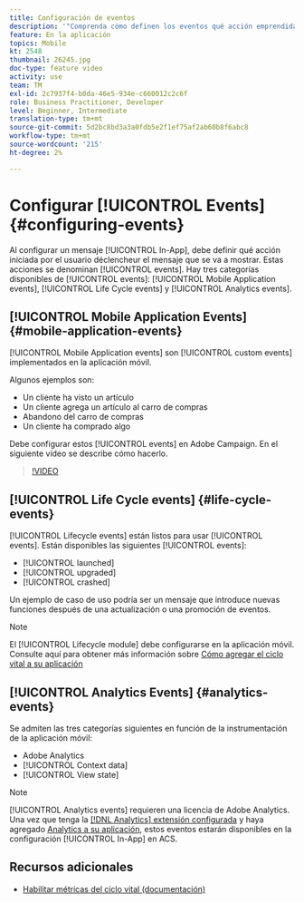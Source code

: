 ```yaml
---
title: Configuración de eventos
description: '"Comprenda cómo definen los eventos qué acción emprendida por el usuario déclencheur que se muestre un mensaje en la aplicación. ”'
feature: En la aplicación
topics: Mobile
kt: 2548
thumbnail: 26245.jpg
doc-type: feature video
activity: use
team: TM
exl-id: 2c7937f4-b0da-46e5-934e-c660012c2c6f
role: Business Practitioner, Developer
level: Beginner, Intermediate
translation-type: tm+mt
source-git-commit: 5d2bc8bd3a3a0fdb5e2f1ef75af2ab60b8f6abc8
workflow-type: tm+mt
source-wordcount: '215'
ht-degree: 2%

---
```


# Configurar [!UICONTROL Events] {#configuring-events}

Al configurar un mensaje [!UICONTROL In-App], debe definir qué acción iniciada por el usuario déclencheur el mensaje que se va a mostrar. Estas acciones se denominan [!UICONTROL events]. Hay tres categorías disponibles de [!UICONTROL events]: [!UICONTROL Mobile Application events], [!UICONTROL Life Cycle events] y [!UICONTROL Analytics events].

## [!UICONTROL Mobile Application Events] {#mobile-application-events}

[!UICONTROL Mobile Application events] son  [!UICONTROL custom events] implementados en la aplicación móvil.

Algunos ejemplos son:

* Un cliente ha visto un artículo
* Un cliente agrega un artículo al carro de compras
* Abandono del carro de compras
* Un cliente ha comprado algo

Debe configurar estos [!UICONTROL events] en Adobe Campaign. En el siguiente vídeo se describe cómo hacerlo.

>[!VIDEO](https://video.tv.adobe.com/v/26245?quality=12)

## [!UICONTROL Life Cycle events]  {#life-cycle-events}

[!UICONTROL Lifecycle events] están listos para usar  [!UICONTROL events]. Están disponibles las siguientes [!UICONTROL events]:

* [!UICONTROL launched]
* [!UICONTROL upgraded]
* [!UICONTROL crashed]

Un ejemplo de caso de uso podría ser un mensaje que introduce nuevas funciones después de una actualización o una promoción de eventos.

>[!NOTE]
>
>El [!UICONTROL Lifecycle module] debe configurarse en la aplicación móvil. Consulte aquí para obtener más información sobre [Cómo agregar el ciclo vital a su aplicación](https://aep-sdks.gitbook.io/docs/using-mobile-extensions/mobile-core/lifecycle)

## [!UICONTROL Analytics Events] {#analytics-events}

Se admiten las tres categorías siguientes en función de la instrumentación de la aplicación móvil:

* Adobe Analytics
* [!UICONTROL Context data]
* [!UICONTROL View state]

>[!NOTE]
>
>[!UICONTROL Analytics events] requieren una licencia de Adobe Analytics. Una vez que tenga la [[!DNL Analytics] extensión configurada](https://aep-sdks.gitbook.io/docs/using-mobile-extensions/adobe-analytics#configure-analytics-extension-in-launch) y haya agregado [Analytics a su aplicación](https://aep-sdks.gitbook.io/docs/using-mobile-extensions/adobe-analytics#add-analytics-to-your-app), estos eventos estarán disponibles en la configuración [!UICONTROL In-App] en ACS.

## Recursos adicionales

* [Habilitar métricas del ciclo vital (documentación)](https://aep-sdks.gitbook.io/docs/getting-started/initialize-the-sdk#enable-lifecycle-metrics)
